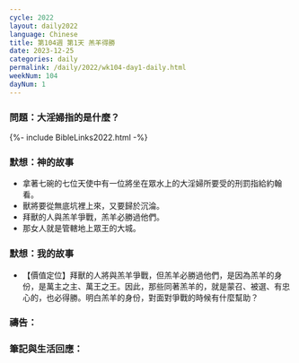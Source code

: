 ```yaml
---
cycle: 2022
layout: daily2022
language: Chinese
title: 第104週 第1天 羔羊得勝
date: 2023-12-25
categories: daily
permalink: /daily/2022/wk104-day1-daily.html
weekNum: 104
dayNum: 1
---
```


### 問題：大淫婦指的是什麼？

{%- include BibleLinks2022.html -%}

### 默想：神的故事
+ 拿著七碗的七位天使中有一位將坐在眾水上的大淫婦所要受的刑罰指給約翰看。
+ 獸將要從無底坑裡上來，又要歸於沉淪。
+ 拜獸的人與羔羊爭戰，羔羊必勝過他們。
+ 那女人就是管轄地上眾王的大城。

### 默想：我的故事
+ 【價值定位】拜獸的人將與羔羊爭戰，但羔羊必勝過他們，是因為羔羊的身份，是萬主之主、萬王之王。因此，那些同著羔羊的，就是蒙召、被選、有忠心的，也必得勝。明白羔羊的身份，對面對爭戰的時候有什麼幫助？

### 禱告：

### 筆記與生活回應：
